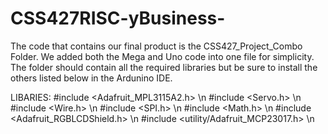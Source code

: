 # CSS427RISC-yBusiness-
The code that contains our final product is the CSS427_Project_Combo Folder.  We added both the Mega and Uno code into one file for simplicity. The folder should contain all the required libraries but be sure to install the others listed below in the Ardunino IDE.

LIBARIES: 
#include <Adafruit_MPL3115A2.h> \n 
#include <Servo.h> \n 
#include <Wire.h> \n 
#include <SPI.h> \n 
#include <Math.h> \n
#include <Adafruit_RGBLCDShield.h> \n
#include <utility/Adafruit_MCP23017.h> \n
